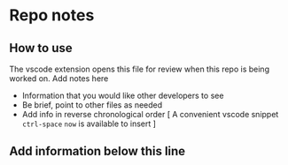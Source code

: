 # Repo notes

## How to use
The vscode extension opens this file for review when this repo is being worked on. Add notes here
- Information that you would like other developers to see
- Be brief, point to other files as needed
- Add info in reverse chronological order [ A convenient vscode snippet `ctrl-space` `now` is available to insert ]

Add information below this line
----



